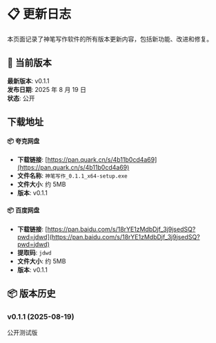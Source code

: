 # 📋 更新日志

本页面记录了神笔写作软件的所有版本更新内容，包括新功能、改进和修复。

## 🔄 当前版本

**最新版本**: v0.1.1  
**发布日期**: 2025 年 8 月 19 日  
**状态**: 公开

## 下载地址

#### 📦 夸克网盘

- **下载链接**: [https://pan.quark.cn/s/4b11b0cd4a69](https://pan.quark.cn/s/4b11b0cd4a69)
- **文件名称**: `神笔写作_0.1.1_x64-setup.exe`
- **文件大小**: 约 5MB
- **版本**: v0.1.1

#### 📦 百度网盘

- **下载链接**: [https://pan.baidu.com/s/18rYE1zMdbDjf_3j9jsedSQ?pwd=jdwd](https://pan.baidu.com/s/18rYE1zMdbDjf_3j9jsedSQ?pwd=jdwd)
- **提取码**: `jdwd`
- **文件大小**: 约 5MB
- **版本**: v0.1.1

## 📦 版本历史

### v0.1.1 (2025-08-19)

公开测试版
